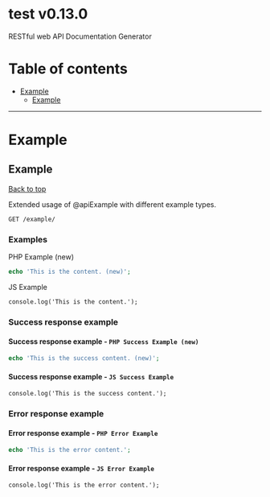 <a name="top"></a>
# test v0.13.0

RESTful web API Documentation Generator

# Table of contents

- [Example](#Example)
  - [Example](#Example)

___


# <a name='Example'></a> Example

## <a name='Example'></a> Example
[Back to top](#top)

<p>Extended usage of @apiExample with different example types.</p>

```
GET /example/
```

### Examples
PHP Example (new)

```PHP
echo 'This is the content. (new)';
```
JS Example

```JS
console.log('This is the content.');
```

### Success response example

#### Success response example - `PHP Success Example (new)`

```PHP
echo 'This is the success content. (new)';
```

#### Success response example - `JS Success Example`

```JS
console.log('This is the success content.');
```

### Error response example

#### Error response example - `PHP Error Example`

```PHP
echo 'This is the error content.';
```

#### Error response example - `JS Error Example`

```JS
console.log('This is the error content.');
```

